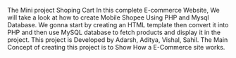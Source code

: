 The Mini project Shoping Cart
In this complete E-commerce Website, We will take a look at how to create Mobile Shopee Using PHP and Mysql Database. We gonna start by creating an HTML template then convert it into PHP and then use MySQL database to fetch products and display it in the project.
This project is Developed by Adarsh, Aditya, Vishal, Sahil.
The Main Concept of creating this project is to Show How a E-Commerce site works.